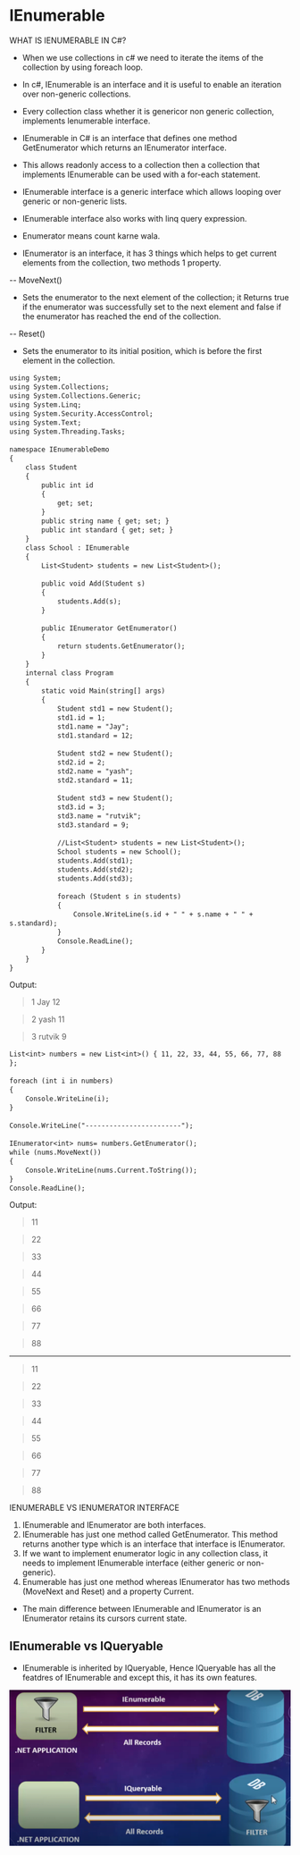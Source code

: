 # IEnumerable

WHAT IS IENUMERABLE IN C#?

- When we use collections in c# we need to iterate the items of the collection by using foreach loop.
- In c#, IEnumerable is an interface and it is useful to enable an iteration over non-generic collections.
- Every collection class whether it is genericor non generic collection, implements lenumerable interface.
- IEnumerable in C# is an interface that defines one method GetEnumerator which returns an IEnumerator interface.
- This allows readonly access to a collection then a collection that implements IEnumerable can be used with a for-each statement.

- IEnumerable interface is a generic interface which allows looping over generic or non-generic lists.
- IEnumerable interface also works with linq query expression.

- Enumerator means count karne wala.
- IEnumerator is an interface, it has 3 things which helps to get  current elements from the collection, two methods 1 property.

-- MoveNext()

- Sets the enumerator to the next element of the collection; it Returns true if the enumerator was successfully set to the next element and false if the enumerator has reached the end of the
collection.

-- Reset()

- Sets the enumerator to its initial position, which is before the first element in the collection.

```
using System;
using System.Collections;
using System.Collections.Generic;
using System.Linq;
using System.Security.AccessControl;
using System.Text;
using System.Threading.Tasks;

namespace IEnumerableDemo
{
    class Student
    {
        public int id
        {
            get; set;
        }
        public string name { get; set; }
        public int standard { get; set; }
    }
    class School : IEnumerable
    {
        List<Student> students = new List<Student>();

        public void Add(Student s)
        {
            students.Add(s);
        }

        public IEnumerator GetEnumerator()
        {
            return students.GetEnumerator();
        }
    }
    internal class Program
    {
        static void Main(string[] args)
        {
            Student std1 = new Student();
            std1.id = 1;
            std1.name = "Jay";
            std1.standard = 12;

            Student std2 = new Student();
            std2.id = 2;
            std2.name = "yash";
            std2.standard = 11;

            Student std3 = new Student();
            std3.id = 3;
            std3.name = "rutvik";
            std3.standard = 9;

            //List<Student> students = new List<Student>();
            School students = new School();
            students.Add(std1);
            students.Add(std2);
            students.Add(std3);

            foreach (Student s in students)
            {
                Console.WriteLine(s.id + " " + s.name + " " + s.standard); 
            }
            Console.ReadLine();
        }
    }
}
```

Output:

> 1 Jay 12

> 2 yash 11

> 3 rutvik 9


```
List<int> numbers = new List<int>() { 11, 22, 33, 44, 55, 66, 77, 88 };

foreach (int i in numbers)
{
    Console.WriteLine(i);
}

Console.WriteLine("------------------------");

IEnumerator<int> nums= numbers.GetEnumerator();
while (nums.MoveNext())
{
    Console.WriteLine(nums.Current.ToString());
}
Console.ReadLine();
```

Output:

>11

>22

>33

>44

>55

>66

>77

>88
------------------------
>11

>22

>33

>44

>55

>66

>77

>88

IENUMERABLE VS IENUMERATOR INTERFACE
1. IEnumerable and IEnumerator are both interfaces.
2. IEnumerable has just one method called GetEnumerator. This method returns another type which is an interface that interface is IEnumerator.
3. If we want to implement enumerator logic in any collection class, it needs to implement IEnumerable interface (either generic or non-generic).
4. Enumerable has just one method whereas IEnumerator has two methods (MoveNext and Reset) and a property Current.

- The main difference between lEnumerable and IEnumerator is an lEnumerator retains its cursors current state.

## IEnumerable vs IQueryable

- IEnumerable is inherited by IQueryable, Hence IQueryable has all the featdres of IEnumerable and except this, it has its own features.

<img src="images\ienumerable-vs-iquerable.png">